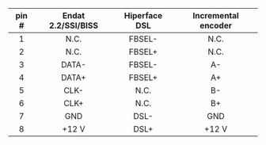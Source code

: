 | **pin #** | **Endat 2.2/SSI/BISS** | **Hiperface DSL** | **Incremental encoder** |
| :---: | :---: | :---: | :---: |
| 1 | N.C. | FBSEL- | N.C. |
| 2 | N.C. | FBSEL+ | N.C. |
| 3 | DATA- | FBSEL- | A- |
| 4 | DATA+ | FBSEL+ | A+ |
| 5 | CLK- | N.C. | B- |
| 6 | CLK+ | N.C. | B+ |
| 7 | GND | DSL- | GND |
| 8 | +12 V | DSL+ | +12 V |
